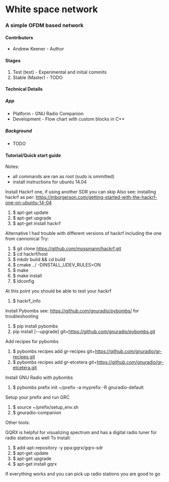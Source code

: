 # White space network
### A simple OFDM based network

#### Contributors
* Andrew Keener - Author

#### Stages
1. Test (test) - Experimental and initial commits
2. Stable (Master) - TODO

#### Technical Details
##### App
* Platform - GNU Radio Companion
* Development - Flow chart with custom blocks in C++
##### Background
* TODO

#### Tutorial/Quick start guide

Notes: 
* all commands are ran as root (sudo is ommitted)
* install instructions for ubuntu 14.04

Install Hackrf one, if using another SDR you can skip
Also see: installing hackrf as per: 
https://mborgerson.com/getting-started-with-the-hackrf-one-on-ubuntu-14-04
1. $ apt-get update
2. $ apt-get upgrade
3. $ apt-get install hackrf

Alternative
I had trouble with different versions of hackrf including the one from cannonical
Try:
1. $ git clone https://github.com/mossmann/hackrf.git
2. $ cd hackrf/host
3. $ mkdir build && cd build
4. $ cmake ../ -DINSTALL_UDEV_RULES=ON
5. $ make
6. $ make install
7. $ ldconfig

At this point you should be able to test your hackrf
1. $ hackrf_info

Install Pybombs see: https://github.com/gnuradio/pybombs/ for troubleshooting
1. $ pip install pybombs
2.  pip install [--upgrade] git+https://github.com/gnuradio/pybombs.git

Add recipes for pybombs
1. $ pybombs recipes add gr-recipes git+https://github.com/gnuradio/gr-recipes.git
2. $ pybombs recipes add gr-etcetera git+https://github.com/gnuradio/gr-etcetera.git

Install GNU Radio with pybombs
1. $ pybombs prefix init ~/prefix -a myprefix -R gnuradio-default

Setup your prefix and run GRC
1. $ source ~/prefix/setup_env.sh
2. $ gnuradio-companion



Other tools:

GQRX is helpful for visualizing spectrum and has a digital radio tuner for radio stations as well
To Install:
1. $ add-apt-repository -y ppa:gqrx/gqrx-sdr
2. $ apt-get update
3. $ apt-get upgrade
4. $ apt-get install gqrx

If everything works and you can pick up radio stations you are good to go
